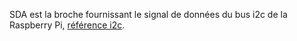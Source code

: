 SDA est la broche fournissant le signal de données du bus i2c de la Raspberry Pi, [référence i2c](/pinout/i2c).
